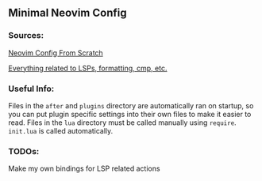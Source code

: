 ## Minimal Neovim Config

### Sources:

[Neovim Config From Scratch](https://dev.to/oinak/neovim-config-from-scratch-part-i-3o2m)

[Everything related to LSPs, formatting, cmp, etc.](https://lsp-zero.netlify.app/v3.x/getting-started.html)

### Useful Info:

Files in the `after` and `plugins` directory are automatically ran on startup, so you can put plugin specific settings into their own files to make it easier to read. 
Files in the `lua` directory must be called manually using `require`. 
`init.lua` is called automatically.

### TODOs:

Make my own bindings for LSP related actions 
